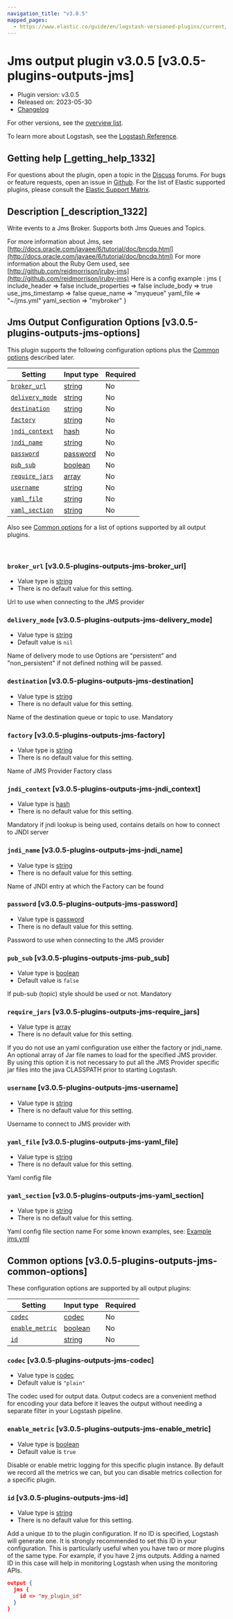 ```yaml
---
navigation_title: "v3.0.5"
mapped_pages:
  - https://www.elastic.co/guide/en/logstash-versioned-plugins/current/v3.0.5-plugins-outputs-jms.html
---
```


# Jms output plugin v3.0.5 [v3.0.5-plugins-outputs-jms]


* Plugin version: v3.0.5
* Released on: 2023-05-30
* [Changelog](https://github.com/logstash-plugins/logstash-output-jms/blob/v3.0.5/CHANGELOG.md)

For other versions, see the [overview list](output-jms-index.md).

To learn more about Logstash, see the [Logstash Reference](logstash://reference/index.md).

## Getting help [_getting_help_1332]

For questions about the plugin, open a topic in the [Discuss](http://discuss.elastic.co) forums. For bugs or feature requests, open an issue in [Github](https://github.com/logstash-plugins/logstash-output-jms). For the list of Elastic supported plugins, please consult the [Elastic Support Matrix](https://www.elastic.co/support/matrix#matrix_logstash_plugins).


## Description [_description_1322]

Write events to a Jms Broker. Supports both Jms Queues and Topics.

For more information about Jms, see [http://docs.oracle.com/javaee/6/tutorial/doc/bncdq.html](http://docs.oracle.com/javaee/6/tutorial/doc/bncdq.html) For more information about the Ruby Gem used, see [http://github.com/reidmorrison/jruby-jms](http://github.com/reidmorrison/jruby-jms) Here is a config example : jms { include_header ⇒ false include_properties ⇒ false include_body ⇒ true use_jms_timestamp ⇒ false queue_name ⇒ "myqueue" yaml_file ⇒ "~/jms.yml" yaml_section ⇒ "mybroker" }


## Jms Output Configuration Options [v3.0.5-plugins-outputs-jms-options]

This plugin supports the following configuration options plus the [Common options](v3-0-5-plugins-outputs-jms.md#v3.0.5-plugins-outputs-jms-common-options) described later.

| Setting | Input type | Required |
| --- | --- | --- |
| [`broker_url`](v3-0-5-plugins-outputs-jms.md#v3.0.5-plugins-outputs-jms-broker_url) | [string](logstash://reference/configuration-file-structure.md#string) | No |
| [`delivery_mode`](v3-0-5-plugins-outputs-jms.md#v3.0.5-plugins-outputs-jms-delivery_mode) | [string](logstash://reference/configuration-file-structure.md#string) | No |
| [`destination`](v3-0-5-plugins-outputs-jms.md#v3.0.5-plugins-outputs-jms-destination) | [string](logstash://reference/configuration-file-structure.md#string) | No |
| [`factory`](v3-0-5-plugins-outputs-jms.md#v3.0.5-plugins-outputs-jms-factory) | [string](logstash://reference/configuration-file-structure.md#string) | No |
| [`jndi_context`](v3-0-5-plugins-outputs-jms.md#v3.0.5-plugins-outputs-jms-jndi_context) | [hash](logstash://reference/configuration-file-structure.md#hash) | No |
| [`jndi_name`](v3-0-5-plugins-outputs-jms.md#v3.0.5-plugins-outputs-jms-jndi_name) | [string](logstash://reference/configuration-file-structure.md#string) | No |
| [`password`](v3-0-5-plugins-outputs-jms.md#v3.0.5-plugins-outputs-jms-password) | [password](logstash://reference/configuration-file-structure.md#password) | No |
| [`pub_sub`](v3-0-5-plugins-outputs-jms.md#v3.0.5-plugins-outputs-jms-pub_sub) | [boolean](logstash://reference/configuration-file-structure.md#boolean) | No |
| [`require_jars`](v3-0-5-plugins-outputs-jms.md#v3.0.5-plugins-outputs-jms-require_jars) | [array](logstash://reference/configuration-file-structure.md#array) | No |
| [`username`](v3-0-5-plugins-outputs-jms.md#v3.0.5-plugins-outputs-jms-username) | [string](logstash://reference/configuration-file-structure.md#string) | No |
| [`yaml_file`](v3-0-5-plugins-outputs-jms.md#v3.0.5-plugins-outputs-jms-yaml_file) | [string](logstash://reference/configuration-file-structure.md#string) | No |
| [`yaml_section`](v3-0-5-plugins-outputs-jms.md#v3.0.5-plugins-outputs-jms-yaml_section) | [string](logstash://reference/configuration-file-structure.md#string) | No |

Also see [Common options](v3-0-5-plugins-outputs-jms.md#v3.0.5-plugins-outputs-jms-common-options) for a list of options supported by all output plugins.

 

### `broker_url` [v3.0.5-plugins-outputs-jms-broker_url]

* Value type is [string](logstash://reference/configuration-file-structure.md#string)
* There is no default value for this setting.

Url to use when connecting to the JMS provider


### `delivery_mode` [v3.0.5-plugins-outputs-jms-delivery_mode]

* Value type is [string](logstash://reference/configuration-file-structure.md#string)
* Default value is `nil`

Name of delivery mode to use Options are "persistent" and "non_persistent" if not defined nothing will be passed.


### `destination` [v3.0.5-plugins-outputs-jms-destination]

* Value type is [string](logstash://reference/configuration-file-structure.md#string)
* There is no default value for this setting.

Name of the destination queue or topic to use. Mandatory


### `factory` [v3.0.5-plugins-outputs-jms-factory]

* Value type is [string](logstash://reference/configuration-file-structure.md#string)
* There is no default value for this setting.

Name of JMS Provider Factory class


### `jndi_context` [v3.0.5-plugins-outputs-jms-jndi_context]

* Value type is [hash](logstash://reference/configuration-file-structure.md#hash)
* There is no default value for this setting.

Mandatory if jndi lookup is being used, contains details on how to connect to JNDI server


### `jndi_name` [v3.0.5-plugins-outputs-jms-jndi_name]

* Value type is [string](logstash://reference/configuration-file-structure.md#string)
* There is no default value for this setting.

Name of JNDI entry at which the Factory can be found


### `password` [v3.0.5-plugins-outputs-jms-password]

* Value type is [password](logstash://reference/configuration-file-structure.md#password)
* There is no default value for this setting.

Password to use when connecting to the JMS provider


### `pub_sub` [v3.0.5-plugins-outputs-jms-pub_sub]

* Value type is [boolean](logstash://reference/configuration-file-structure.md#boolean)
* Default value is `false`

If pub-sub (topic) style should be used or not. Mandatory


### `require_jars` [v3.0.5-plugins-outputs-jms-require_jars]

* Value type is [array](logstash://reference/configuration-file-structure.md#array)
* There is no default value for this setting.

If you do not use an yaml configuration use either the factory or jndi_name. An optional array of Jar file names to load for the specified JMS provider. By using this option it is not necessary to put all the JMS Provider specific jar files into the java CLASSPATH prior to starting Logstash.


### `username` [v3.0.5-plugins-outputs-jms-username]

* Value type is [string](logstash://reference/configuration-file-structure.md#string)
* There is no default value for this setting.

Username to connect to JMS provider with


### `yaml_file` [v3.0.5-plugins-outputs-jms-yaml_file]

* Value type is [string](logstash://reference/configuration-file-structure.md#string)
* There is no default value for this setting.

Yaml config file


### `yaml_section` [v3.0.5-plugins-outputs-jms-yaml_section]

* Value type is [string](logstash://reference/configuration-file-structure.md#string)
* There is no default value for this setting.

Yaml config file section name For some known examples, see: [Example jms.yml](https://github.com/reidmorrison/jruby-jms/blob/master/examples/jms.yml)



## Common options [v3.0.5-plugins-outputs-jms-common-options]

These configuration options are supported by all output plugins:

| Setting | Input type | Required |
| --- | --- | --- |
| [`codec`](v3-0-5-plugins-outputs-jms.md#v3.0.5-plugins-outputs-jms-codec) | [codec](logstash://reference/configuration-file-structure.md#codec) | No |
| [`enable_metric`](v3-0-5-plugins-outputs-jms.md#v3.0.5-plugins-outputs-jms-enable_metric) | [boolean](logstash://reference/configuration-file-structure.md#boolean) | No |
| [`id`](v3-0-5-plugins-outputs-jms.md#v3.0.5-plugins-outputs-jms-id) | [string](logstash://reference/configuration-file-structure.md#string) | No |

### `codec` [v3.0.5-plugins-outputs-jms-codec]

* Value type is [codec](logstash://reference/configuration-file-structure.md#codec)
* Default value is `"plain"`

The codec used for output data. Output codecs are a convenient method for encoding your data before it leaves the output without needing a separate filter in your Logstash pipeline.


### `enable_metric` [v3.0.5-plugins-outputs-jms-enable_metric]

* Value type is [boolean](logstash://reference/configuration-file-structure.md#boolean)
* Default value is `true`

Disable or enable metric logging for this specific plugin instance. By default we record all the metrics we can, but you can disable metrics collection for a specific plugin.


### `id` [v3.0.5-plugins-outputs-jms-id]

* Value type is [string](logstash://reference/configuration-file-structure.md#string)
* There is no default value for this setting.

Add a unique `ID` to the plugin configuration. If no ID is specified, Logstash will generate one. It is strongly recommended to set this ID in your configuration. This is particularly useful when you have two or more plugins of the same type. For example, if you have 2 jms outputs. Adding a named ID in this case will help in monitoring Logstash when using the monitoring APIs.

```json
output {
  jms {
    id => "my_plugin_id"
  }
}
```



